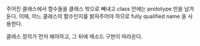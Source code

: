 주어진 클래스에서 함수들을 클래스 밖으로 빼내고 class 안에는 prototype 만을 남겨둔다.
이때, 어느 클래스의 함수인지를 밝혀주어야 하므로 fully qualified name 을 사용한다.

클래스 정의가 먼저 왜야하고, 그 뒤에 메소드 구현이 따라온다.

```C++

```
